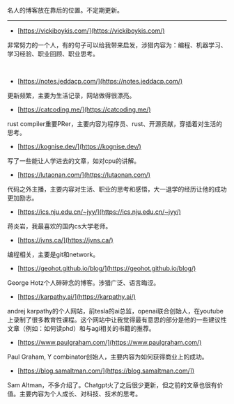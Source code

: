  名人的博客放在靠后的位置。不定期更新。

----- 


-  [https://vickiboykis.com/](https://vickiboykis.com/)

非常努力的一个人，有的句子可以给我带来启发，涉猎内容为：编程、机器学习、学习经验、职业回顾、职业思考。
<p>&nbsp;</p>

- [https://notes.jeddacp.com/](https://notes.jeddacp.com/)

更新频繁，主要为生活记录，网站做得很漂亮。

-  [https://catcoding.me/](https://catcoding.me/)

rust compiler重要PRer，主要内容为程序员、rust、开源贡献，穿插着对生活的思考。

-  [https://kognise.dev/](https://kognise.dev/)

写了一些能让人学进去的文章，如对cpu的讲解。

-  [https://lutaonan.com/](https://lutaonan.com/)

代码之外主播，主要内容对生活、职业的思考和感悟，大一退学的经历让他的成功更加励志。

- [https://ics.nju.edu.cn/~jyy/](https://ics.nju.edu.cn/~jyy/)

蒋炎岩，我最喜欢的国内cs大学老师。

- [https://jvns.ca/](https://jvns.ca/)

编程相关，主要是git和network。

-  [https://geohot.github.io/blog/](https://geohot.github.io/blog/)

George Hotz个人碎碎念的博客。涉猎广泛、语言晦涩。

-  [https://karpathy.ai/](https://karpathy.ai/)

andrej karpathy的个人网站，前tesla的ai总监，openai联合创始人，在youtube上录制了很多教育性课程。这个网站中让我觉得最有意思的部分是他的一些建议性文章（例如：如何读phd）和与agi相关的书籍的推荐。

-  [https://www.paulgraham.com/](https://www.paulgraham.com/)

Paul Graham, Y combinator创始人，主要内容为如何获得商业上的成功。

-  [https://blog.samaltman.com/](https://blog.samaltman.com/])

Sam Altman，不多介绍了。Chatgpt火了之后很少更新，但之前的文章也很有价值。主要内容为个人成长、对科技、技术的思考。
